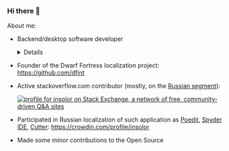 ### Hi there 👋

About me:

- Backend/desktop software developer

  <details>
  Stacks:

    - Python backend:
      - Django, DRF
      - Flask
      - FastAPI
    - Python desktop:
      - tkinter (in case someone need it)

    ---
  
    - Java 1.8 - 11+, Kotlin
    - Backend:
      - JavaEE
      - Ktor
    - Desktop:
      - JavaFX, TornadoFX, JFoenix

  </details>

- Founder of the Dwarf Fortress localization project: https://github.com/dfint

- Active stackoverflow.com contributor (mostly, on the [Russian segment](https://ru.stackoverflow.com/users/1365)):

    [![profile for insolor on Stack Exchange, a network of free, community-driven Q&amp;A sites][1]][2]
    
- Participated in Russian localization of such application as [Poedit][3], [Spyder IDE][4], [Cutter][5]: https://crowdin.com/profile/insolor

- Made some minor contributions to the Open Source

  [1]: https://stackexchange.com/users/flair/6028457.png?theme=dark
  [2]: https://stackexchange.com/users/6028457/insolor
  [3]: https://poedit.net
  [4]: https://www.spyder-ide.org
  [5]: https://cutter.re

